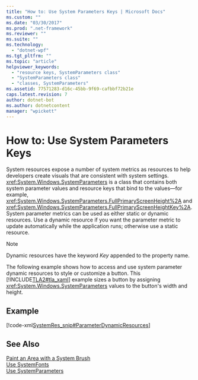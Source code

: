 ```yaml
---
title: "How to: Use System Parameters Keys | Microsoft Docs"
ms.custom: ""
ms.date: "03/30/2017"
ms.prod: ".net-framework"
ms.reviewer: ""
ms.suite: ""
ms.technology: 
  - "dotnet-wpf"
ms.tgt_pltfrm: ""
ms.topic: "article"
helpviewer_keywords: 
  - "resource keys, SystemParameters class"
  - "SystemParameters class"
  - "classes, SystemParameters"
ms.assetid: 77571283-d16c-45bb-9f69-cafbbf72b21e
caps.latest.revision: 7
author: dotnet-bot
ms.author: dotnetcontent
manager: "wpickett"
---
```

# How to: Use System Parameters Keys
System resources expose a number of system metrics as resources to help developers create visuals that are consistent with system settings.              <xref:System.Windows.SystemParameters> is a class that contains both system parameter values and resource keys that bind to the values—for example,              <xref:System.Windows.SystemParameters.FullPrimaryScreenHeight%2A> and              <xref:System.Windows.SystemParameters.FullPrimaryScreenHeightKey%2A>. System parameter metrics can be used as either static or dynamic resources. Use a dynamic resource if you want the parameter metric to update automatically while the application runs; otherwise use a static resource.  
  
> [!NOTE]
>  Dynamic resources have the keyword                  *Key* appended to the property name.  
  
 The following example shows how to access and use system parameter dynamic resources to style or customize a button. This              [!INCLUDE[TLA2#tla_xaml](../../../../includes/tla2sharptla-xaml-md.md)] example sizes a button by assigning              <xref:System.Windows.SystemParameters> values to the button's width and height.  
  
## Example  
 [!code-xml[SystemRes_snip#ParameterDynamicResources](../../../../samples/snippets/csharp/VS_Snippets_Wpf/SystemRes_snip/CSharp/MyApp.xaml#parameterdynamicresources)]  
  
## See Also  
 [Paint an Area with a System Brush](../../../../docs/framework/wpf/graphics-multimedia/how-to-paint-an-area-with-a-system-brush.md)   
 [Use SystemFonts](../../../../docs/framework/wpf/advanced/how-to-use-systemfonts.md)   
 [Use SystemParameters](../../../../docs/framework/wpf/advanced/how-to-use-systemparameters.md)